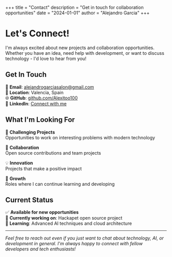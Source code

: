 +++
title = "Contact"
description = "Get in touch for collaboration opportunities"
date = "2024-01-01"
author = "Alejandro Garcia"
+++

# Let's Connect!

I'm always excited about new projects and collaboration opportunities. Whether you have an idea, need help with development, or want to discuss technology - I'd love to hear from you!

## Get In Touch

📧 **Email**: alejandrogarciasalon@gmail.com  
📍 **Location**: Valencia, Spain  
🌐 **GitHub**: [github.com/Alexitoo100](https://github.com/Alexitoo100)  
💼 **LinkedIn**: [Connect with me](https://www.linkedin.com/in/alejandro-garc%C3%ADa-sal%C3%B3n-32a581263/)

## What I'm Looking For

🚀 **Challenging Projects**  
Opportunities to work on interesting problems with modern technology

🤝 **Collaboration**  
Open source contributions and team projects

💡 **Innovation**  
Projects that make a positive impact

🎯 **Growth**  
Roles where I can continue learning and developing

## Current Status

✅ **Available for new opportunities**  
🐾 **Currently working on**: Hackapet open source project  
🌱 **Learning**: Advanced AI techniques and cloud architecture

---

*Feel free to reach out even if you just want to chat about technology, AI, or development in general. I'm always happy to connect with fellow developers and tech enthusiasts!*